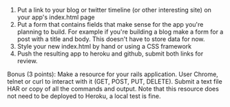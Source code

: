 1. Put a link to your blog or twitter timeline (or other interesting site) on your app's index.html page
2. Put a form that contains fields that make sense for the app you're planning to build. For example if you're building a blog make a form for a post with a title and body. This doesn't have to store data for now.
3. Style your new index.html by hand or using a CSS framework
4. Push the resulting app to heroku and github, submit both links for review.

Bonus (3 points): Make a resource for your rails application. User Chrome, telnet or curl to interact with it (GET, POST, PUT, DELETE). Submit a text file HAR or copy of all the commands and output. Note that this resource does not need to be deployed to Heroku, a local test is fine.

